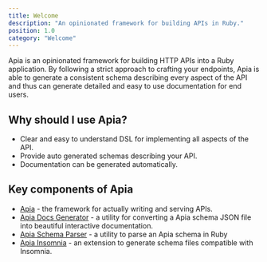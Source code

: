 ```yaml
---
title: Welcome
description: "An opinionated framework for building APIs in Ruby."
position: 1.0
category: "Welcome"
---
```


Apia is an opinionated framework for building HTTP APIs into a Ruby application. By following a strict approach to crafting your endpoints, Apia is able to generate a consistent schema describing every aspect of the API and thus can generate detailed and easy to use documentation for end users.

## Why should I use Apia?

- Clear and easy to understand DSL for implementing all aspects of the API.
- Provide auto generated schemas describing your API.
- Documentation can be generated automatically.

## Key components of Apia

- [Apia](https://github.com/krystal/apia) - the framework for actually writing and serving APIs.
- [Apia Docs Generator](https://github.com/krystal/apia-docs-generator) - a utility for converting a Apia schema JSON file into beautiful interactive documentation.
- [Apia Schema Parser](https://github.com/krystal/apia-schema-parser) - a utility to parse an Apia schema in Ruby
- [Apia Insomnia](https://github.com/krystal/apia-insomnia) - an extension to generate schema files compatible with Insomnia.
